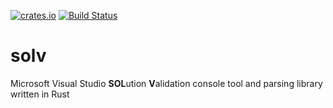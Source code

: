 [![crates.io](https://img.shields.io/crates/v/solv.svg)](https://crates.io/crates/solv)
[![Build Status](https://travis-ci.org/aegoroff/solv.svg?branch=master)](https://travis-ci.org/aegoroff/solv)
# solv
Microsoft Visual Studio **SOL**ution **V**alidation console tool and parsing library written in Rust
